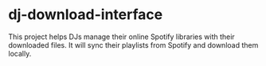 # dj-download-interface
This project helps DJs manage their online Spotify libraries with their downloaded files. It will sync their playlists from Spotify and download them locally.

